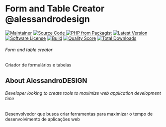 # Form and Table Creator @alessandrodesign
[![Maintainer](http://img.shields.io/badge/maintainer-@alessandrodesign-blue.svg?style=flat-square)](https://facebook.com/alessandrodesig.dev)
[![Source Code](http://img.shields.io/badge/source-alessandrodesign/formandtablecreator-blue.svg?style=flat-square)](https://github.com/alessandrodesign/formandtablecreator)
[![PHP from Packagist](https://img.shields.io/packagist/php-v/alessandrodesign/formandtablecreator.svg?style=flat-square)](https://packagist.org/packages/alessandrodesign/formandtablecreator)
[![Latest Version](https://img.shields.io/github/release/alessandrodesign/formandtablecreator.svg?style=flat-square)](https://github.com/alessandrodesign/formandtablecreator/releases)
[![Software License](https://img.shields.io/badge/license-MIT-brightgreen.svg?style=flat-square)](LICENSE)
[![Build](https://img.shields.io/scrutinizer/build/g/alessandrodesign/formandtablecreator.svg?style=flat-square)](https://scrutinizer-ci.com/g/alessandrodesign/formandtablecreator)
[![Quality Score](https://img.shields.io/scrutinizer/g/alessandrodesign/formandtablecreator.svg?style=flat-square)](https://scrutinizer-ci.com/g/alessandrodesign/formandtablecreator)
[![Total Downloads](https://img.shields.io/packagist/dt/alessandrodesign/formandtablecreator.svg?style=flat-square)](https://packagist.org/packages/alessandrodesign/formandtablecreator)

###### Form and table creator

Criador de formulários e tabelas

## About AlessandroDESIGN

###### Developer looking to create tools to maximize web application development time

Desenvolvedor que busca criar ferramentas para maximizar o tempo de desenvolvimento de aplicações web

